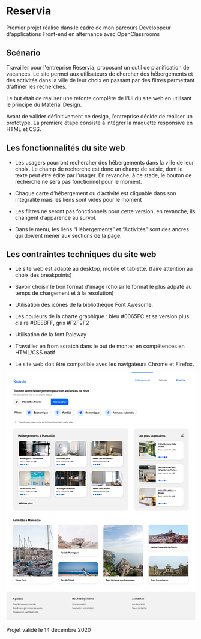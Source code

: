 # Reservia
Premier projet réalisé dans le cadre de mon parcours Développeur d'applications Front-end en alternance avec OpenClassrooms

## Scénario

Travailler pour l'entreprise Reservia, proposant un outil de planification de vacances. Le site permet aux utilisateurs de chercher des hébergements et des activités dans la ville de leur choix en passant par des filtres permettant d'affiner les recherches.

Le but était de réaliser une refonte complète de l'UI du site web en utilisant le principe du Material Design.

Avant de valider définitivement ce design, l’entreprise décide de réaliser un prototype. La première étape consiste à intégrer la maquette responsive en HTML et CSS.


## Les fonctionnalités du site web 

- Les usagers pourront rechercher des hébergements dans la ville de leur choix. Le champ de recherche est donc un champ de saisie, dont le texte peut être édité par l’usager. En revanche, à ce stade, le bouton de recherche ne sera pas fonctionnel pour le moment. 

- Chaque carte d’hébergement ou d’activité est cliquable dans son intégralité mais les liens sont vides pour le moment

- Les filtres ne seront pas fonctionnels pour cette version, en revanche, ils changent d’apparence au survol. 

- Dans le menu, les liens “Hébergements” et “Activités” sont des ancres qui doivent mener aux sections de la page.
 

## Les contraintes techniques du site web

- Le site web est adapté au desktop, mobile et tablette. (faire attention au choix des breakpoints)

- Savoir choisir le bon format d'image (choisir le format le plus adpaté au temps de chargement et à la résolution)

- Utilisation des icônes de la bibliothèque Font Awesome.

- Les couleurs de la charte graphique : bleu #0065FC et sa version plus claire #DEEBFF, gris #F2F2F2

- Utilisation de la font Raleway

- Travailler en from scratch dans le but de monter en compétences en HTML/CSS natif

- Le site web doit être compatible avec les navigateurs Chrome et Firefox.

![screen n°1](maquettes/Desktop1.png)


Projet validé le 14 décembre 2020